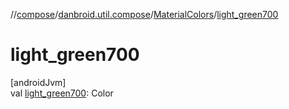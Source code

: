 //[compose](../../../index.md)/[danbroid.util.compose](../index.md)/[MaterialColors](index.md)/[light_green700](light_green700.md)

# light_green700

[androidJvm]\
val [light_green700](light_green700.md): Color
